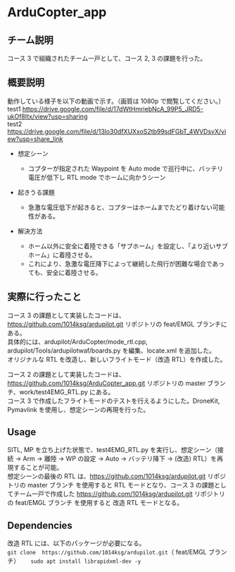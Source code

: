 # ArduCopter_app

## チーム説明
コース 3 で組織されたチーム一戸として、コース 2, 3 の課題を行った。  

## 概要説明
動作している様子を以下の動画で示す。（画質は 1080p で閲覧してください。）  
test1 https://drive.google.com/file/d/17dWtHmriebNcA_99P5_JRD5-ukOf8Itx/view?usp=sharing  
test2 https://drive.google.com/file/d/13lo30dfXUXxoS2tb99sdFGbT_4WVDsvX/view?usp=share_link  

- 想定シーン
    - コプターが指定された Waypoint を Auto mode で巡行中に、バッテリ電圧が低下し RTL mode でホームに向かうシーン

- 起きうる課題
    - 急激な電圧低下が起きると、コプターはホームまでたどり着けない可能性がある。

- 解決方法
    - ホーム以外に安全に着陸できる「サブホーム」を設定し、「より近いサブホーム」に着陸させる。
    - これにより、急激な電圧降下によって継続した飛行が困難な場合であっても、安全に着陸させる。

## 実際に行ったこと
コース 3 の課題として実装したコードは、https://github.com/1014ksg/ardupilot.git リポジトリの feat/EMGL ブランチにある。  
具体的には、ardupilot/ArduCopter/mode_rtl.cpp, ardupilot/Tools/ardupilotwaf/boards.py を編集、locate.xml を追加した。  
オリジナルな RTL を改造し、新しいフライトモード（改造 RTL）を作成した。 

コース 2 の課題として実装したコードは、https://github.com/1014ksg/ArduCopter_app.git リポジトリの master ブランチ、work/test4EMG_RTL.py にある。  
コース 3 で作成したフライトモードのテストを行えるようにした。DroneKit, Pymavlink を使用し、想定シーンの再現を行った。    

## Usage
SITL, MP を立ち上げた状態で、test4EMG_RTL.py を実行し、想定シーン（接続 → Arm → 離陸 → WP の設定 → Auto → バッテリ降下 → (改造) RTL）を再現することが可能。  
想定シーンの最後の RTL は、https://github.com/1014ksg/ardupilot.git リポジトリの master ブランチ を使用すると RTL モードとなり、コース 3 の課題としてチーム一戸で作成した https://github.com/1014ksg/ardupilot.git リポジトリの feat/EMGL ブランチ を使用すると 改造 RTL モードとなる。  

## Dependencies
改造 RTL には、以下のパッケージが必要になる。  
``` git clone  https://github.com/1014ksg/ardupilot.git ```（ feat/EMGL ブランチ）　　
``` sudo apt install librapidxml-dev -y ```



